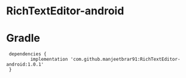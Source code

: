 # RichTextEditor-android

# Gradle

     dependencies {
	         implementation 'com.github.manjeetbrar91:RichTextEditor-android:1.0.1'
     }
